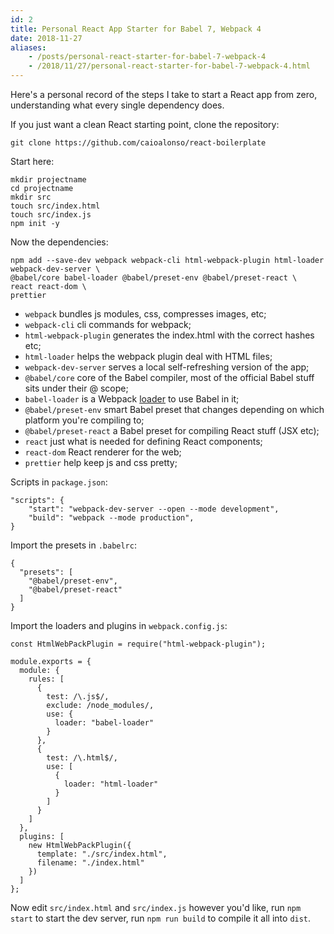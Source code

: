 ```yaml
---
id: 2
title: Personal React App Starter for Babel 7, Webpack 4
date: 2018-11-27
aliases:
    - /posts/personal-react-starter-for-babel-7-webpack-4
    - /2018/11/27/personal-react-starter-for-babel-7-webpack-4.html
---
```


Here's a personal record of the steps I take to start a React app from zero, understanding what every single dependency does.

If you just want a clean React starting point, clone the repository:
```
git clone https://github.com/caioalonso/react-boilerplate
```

Start here:
```
mkdir projectname
cd projectname
mkdir src
touch src/index.html
touch src/index.js
npm init -y
```

Now the dependencies:
```
npm add --save-dev webpack webpack-cli html-webpack-plugin html-loader webpack-dev-server \
@babel/core babel-loader @babel/preset-env @babel/preset-react \
react react-dom \
prettier
```

- `webpack` bundles js modules, css, compresses images, etc;
- `webpack-cli` cli commands for webpack;
- `html-webpack-plugin` generates the index.html with the correct hashes etc;
- `html-loader` helps the webpack plugin deal with HTML files;
- `webpack-dev-server` serves a local self-refreshing version of the app;
- `@babel/core` core of the Babel compiler, most of the official Babel stuff sits under their @ scope;
- `babel-loader` is a Webpack [loader](https://webpack.js.org/loaders/) to use Babel in it;
- `@babel/preset-env` smart Babel preset that changes depending on which platform you're compiling to;
- `@babel/preset-react` a Babel preset for compiling React stuff (JSX etc);
- `react` just what is needed for defining React components;
- `react-dom` React renderer for the web;
- `prettier` help keep js and css pretty;

Scripts in `package.json`:
```
"scripts": {
	"start": "webpack-dev-server --open --mode development",
    "build": "webpack --mode production",
}
```

Import the presets in `.babelrc`:
```
{
  "presets": [
    "@babel/preset-env",
    "@babel/preset-react"
  ]
}
```

Import the loaders and plugins in `webpack.config.js`:
```
const HtmlWebPackPlugin = require("html-webpack-plugin");

module.exports = {
  module: {
    rules: [
      {
        test: /\.js$/,
        exclude: /node_modules/,
        use: {
          loader: "babel-loader"
        }
      },
      {
        test: /\.html$/,
        use: [
          {
            loader: "html-loader"
          }
        ]
      }
    ]
  },
  plugins: [
    new HtmlWebPackPlugin({
      template: "./src/index.html",
      filename: "./index.html"
    })
  ]
};
```

Now edit `src/index.html` and `src/index.js` however you'd like, run `npm start` to start the dev server, run `npm run build` to compile it all into `dist`.
